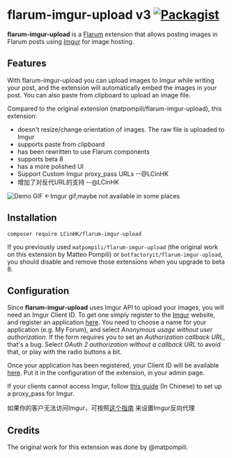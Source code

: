 # flarum-imgur-upload v3 [![Packagist](https://img.shields.io/packagist/v/LCinHK/flarum-imgur-upload.svg)](https://packagist.org/packages/LCinHK/flarum-imgur-upload)

**flarum-imgur-upload** is a [Flarum](https://github.com/flarum/flarum/) extension that allows posting images in Flarum posts using [Imgur](https://imgur.com/) for image hosting.

## Features
With flarum-imgur-upload you can upload images to Imgur while writing your post, and the extension will automatically embed the images in your post. You can also paste from clipboard to upload an image file.

Compared to the original extension (matpompili/flarum-imgur-upload), this extension:

- doesn't resize/change orientation of images. The raw file is uploaded to Imgur
- supports paste from clipboard
- has been rewritten to use Flarum components
- supports beta 8
- has a more polished UI
- Support Custom Imgur proxy_pass URLs --@LCinHK
- 增加了对反代URL的支持 --@LCinHK

![Demo GIF](https://i.imgur.com/46VYGzz.gif) ←Imgur gif,maybe not available in some places

## Installation

```
composer require LCinHK/flarum-imgur-upload
```

If you previously used `matpompili/flarum-imgur-upload` (the original work on this extension by Matteo Pompili) or `botfactoryit/flarum-imgur-upload`, you should disable and remove those extensions when you upgrade to beta 8.

## Configuration

Since **flarum-imgur-upload** uses Imgur API to upload your images, you will need an Imgur Client ID. To get one simply register to the [Imgur](https://imgur.com/) website, and register an application [here](https://api.imgur.com/oauth2/addclient).
You need to choose a name for your application (e.g. My Forum), and select *Anonymous usage without user authorization*. If the form requires you to set an *Authorization callback URL*, that's a bug. Select *OAuth 2 authorization without a callback URL* to avoid that, or play with the radio buttons a bit.

Once your application has been registered, your Client ID will be available [here](https://imgur.com/account/settings/apps). Put it in the configuration of the extension, in your admin page.

If your clients cannot access Imgur, follow [this guide](https://blog.alevel.tech/2020/06/29/flarum%E5%8F%8D%E4%BB%A3%E4%BD%BF%E7%94%A8Imgur%E4%B8%8A%E4%BC%A0%E5%9B%BE%E7%89%87/) (In Chinese) to set up a proxy_pass for Imgur.

如果你的客户无法访问Imgur，可按照[这个指南](https://blog.alevel.tech/2020/06/29/flarum%E5%8F%8D%E4%BB%A3%E4%BD%BF%E7%94%A8Imgur%E4%B8%8A%E4%BC%A0%E5%9B%BE%E7%89%87/) 来设置Imgur反向代理
## Credits

The original work for this extension was done by @matpompili.

